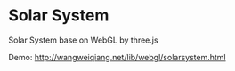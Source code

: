 Solar System
===========

Solar System base on WebGL by three.js

Demo: http://wangweiqiang.net/lib/webgl/solarsystem.html
